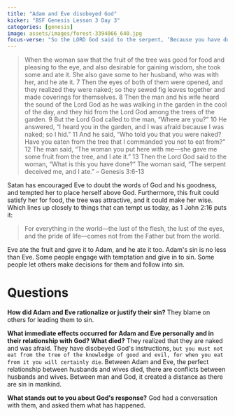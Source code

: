 ```yaml
---
title: "Adam and Eve disobeyed God"
kicker: "BSF Genesis Lesson 3 Day 3"
categories: [genesis]
image: assets/images/forest-3394066_640.jpg
focus-verse: "So the LORD God said to the serpent, ‘Because you have done this ... I will put enmity between you and the woman, and between your offspring and hers; he will crush your head, and you will strike his heel.’ – Genesis 3:14-15"
---
```


> When the woman saw that the fruit of the tree was good for food and pleasing to the eye, and also desirable for gaining wisdom, she took some and ate it. She also gave some to her husband, who was with her, and he ate it. 7 Then the eyes of both of them were opened, and they realized they were naked; so they sewed fig leaves together and made coverings for themselves.
> 8 Then the man and his wife heard the sound of the Lord God as he was walking in the garden in the cool of the day, and they hid from the Lord God among the trees of the garden. 9 But the Lord God called to the man, “Where are you?”
> 10 He answered, “I heard you in the garden, and I was afraid because I was naked; so I hid.”
> 11 And he said, “Who told you that you were naked? Have you eaten from the tree that I commanded you not to eat from?”
> 12 The man said, “The woman you put here with me—she gave me some fruit from the tree, and I ate it.”
> 13 Then the Lord God said to the woman, “What is this you have done?”
> The woman said, “The serpent deceived me, and I ate.” – Genesis 3:6-13

Satan has encouraged Eve to doubt the words of God and his goodness, and tempted her to place herself above God. Furthermore, this fruit could satisfy her for food, the tree was attractive, and it could make her wise. Which lines up closely to things that can tempt us today, as 1 John 2:16 puts it:

> For everything in the world—the lust of the flesh, the lust of the eyes, and the pride of life—comes not from the Father but from the world.

Eve ate the fruit and gave it to Adam, and he ate it too. Adam's sin is no less than Eve. Some people engage with temptation and give in to sin. Some people let others make decisions for them and follow into sin. 

# Questions

**How did Adam and Eve rationalize or justify their sin?** They blame on others for leading them to sin.

**What immediate effects occurred for Adam and Eve personally and in their relationship with God? What died?** They realized that they are naked and was afraid. They have disobeyed God's instructions, `but you must not eat from the tree of the knowledge of good and evil, for when you eat from it you will certainly die`. Between Adam and Eve, the perfect relationship between husbands and wives died, there are conflicts between husbands and wives. Between man and God, it created a distance as there are sin in mankind.

**What stands out to you about God's response?** God had a conversation with them, and asked them what has happened.